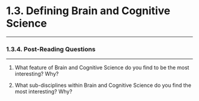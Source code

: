 # 1.3. Defining Brain and Cognitive Science

--- 
### 1.3.4. Post-Reading Questions

---
1. What feature of Brain and Cognitive Science do you find to be the most interesting? Why?

2. What sub-disciplines within Brain and Cognitive Science do you find the most interesting? Why?



